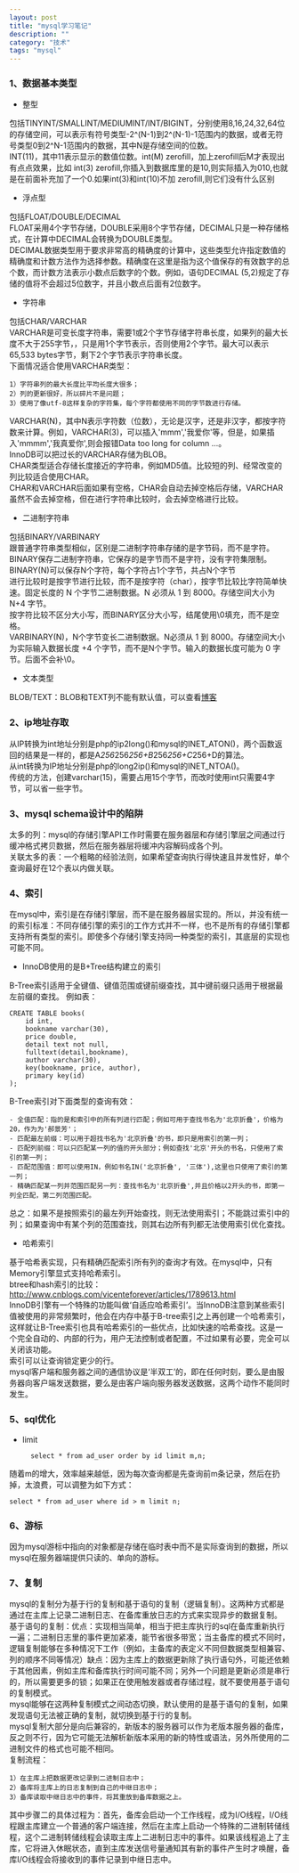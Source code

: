 ```yaml
---
layout: post
title: "mysql学习笔记"
description: ""
category: "技术" 
tags: "mysql" 
---
```



### 1、数据基本类型

- 整型

包括TINYINT/SMALLINT/MEDIUMINT/INT/BIGINT，分别使用8,16,24,32,64位的存储空间，可以表示有符号类型-2^(N-1)到2^(N-1)-1范围内的数据，或者无符号类型0到2^N-1范围内的数据，其中N是存储空间的位数。   
INT(11)，其中11表示显示的数值位数。int(M) zerofill，加上zerofill后M才表现出有点点效果，比如 int(3) zerofill,你插入到数据库里的是10,则实际插入为010,也就是在前面补充加了一个0.如果int(3)和int(10)不加 zerofill,则它们没有什么区别

- 浮点型

包括FLOAT/DOUBLE/DECIMAL   
FLOAT采用4个字节存储，DOUBLE采用8个字节存储，DECIMAL只是一种存储格式，在计算中DECIMAL会转换为DOUBLE类型。   
DECIMAL数据类型用于要求非常高的精确度的计算中，这些类型允许指定数值的精确度和计数方法作为选择参数。精确度在这里是指为这个值保存的有效数字的总个数，而计数方法表示小数点后数字的个数。例如，语句DECIMAL (5,2)规定了存储的值将不会超过5位数字，并且小数点后面有2位数字。

- 字符串

包括CHAR/VARCHAR  
VARCHAR是可变长度字符串，需要1或2个字节存储字符串长度，如果列的最大长度不大于255字节，，只是用1个字节表示，否则使用2个字节。最大可以表示65,533 bytes字节，剩下2个字节表示字符串长度。   
下面情况适合使用VARCHAR类型：

	1）字符串列的最大长度比平均长度大很多；
	2）列的更新很好，所以碎片不是问题；
	3）使用了像utf-8这样复杂的字符集，每个字符都使用不同的字节数进行存储。   

VARCHAR(N)，其中N表示字符数（位数），无论是汉字，还是非汉字，都按字符数来计算。例如，VARCHAR(3)，可以插入'mmm','我爱你'等，但是，如果插入'mmmm','我真爱你',则会报错Data too long for column ...。   
InnoDB可以把过长的VARCHAR存储为BLOB。   
CHAR类型适合存储长度接近的字符串，例如MD5值。比较短的列、经常改变的列比较适合使用CHAR。   
CHAR和VARCHAR后面如果有空格，CHAR会自动去掉空格后存储，VARCHAR虽然不会去掉空格，但在进行字符串比较时，会去掉空格进行比较。   

- 二进制字符串

包括BINARY/VARBINARY   
跟普通字符串类型相似，区别是二进制字符串存储的是字节码，而不是字符。   
BINARY保存二进制字符串，它保存的是字节而不是字符，没有字符集限制。   
BINARY(N)可以保存N个字符，每个字符占1个字节，共占N个字节   
进行比较时是按字节进行比较，而不是按字符（char），按字节比较比字符简单快速。固定长度的 N 个字节二进制数据。N 必须从 1 到 8000。存储空间大小为 N+4 字节。   
按字符比较不区分大小写，而BINARY区分大小写，结尾使用\0填充，而不是空格。   
VARBINARY(N)，N个字节变长二进制数据。N必须从 1 到 8000。存储空间大小为实际输入数据长度 +4 个字节，而不是N个字节。输入的数据长度可能为 0 字节。后面不会补\0。   

- 文本类型

BLOB/TEXT：BLOB和TEXT列不能有默认值，可以查看[博客](http://blog.csdn.net/zuiaituantuan/article/details/6115938)   

### 2、ip地址存取
从IP转换为int地址分别是php的ip2long()和mysql的INET_ATON()，两个函数返回的结果是一样的，都是A*256*256*256+B*256*256+C*256+D的算法。   
从int转换为IP地址分别是php的long2ip()和mysql的INET_NTOA()。   
传统的方法，创建varchar(15)，需要占用15个字节，而改时使用int只需要4字节，可以省一些字节。

### 3、mysql schema设计中的陷阱
太多的列：mysql的存储引擎API工作时需要在服务器层和存储引擎层之间通过行缓冲格式拷贝数据，然后在服务器层将缓冲内容解码成各个列。   
关联太多的表：一个粗略的经验法则，如果希望查询执行得快速且并发性好，单个查询最好在12个表以内做关联。

### 4、索引
在mysql中，索引是在存储引擎层，而不是在服务器层实现的。所以，并没有统一的索引标准：不同存储引擎的索引的工作方式并不一样，也不是所有的存储引擎都支持所有类型的索引。即使多个存储引擎支持同一种类型的索引，其底层的实现也可能不同。   
- InnoDB使用的是B+Tree结构建立的索引

B-Tree索引适用于全键值、键值范围或键前缀查找，其中键前缀只适用于根据最左前缀的查找。
例如表：

	CREATE TABLE books(
	    id int,
	    bookname varchar(30),
	    price double,
	    detail text not null,
	    fulltext(detail,bookname),
	    author varchar(30),
	    key(bookname, price, author),
	    primary key(id)
	);

B-Tree索引对下面类型的查询有效：   

	- 全值匹配：指的是和索引中的所有列进行匹配；例如可用于查找书名为'北京折叠'，价格为20，作为为'郝景芳'；
	- 匹配最左前缀：可以用于超找书名为'北京折叠'的书，即只是用索引的第一列；
	- 匹配列前缀：可以只匹配某一列的值的开头部分；例如查找'北京'开头的书名，只使用了索引的第一列；
	- 匹配范围值：即可以使用IN，例如书名IN('北京折叠', '三体'),这里也只使用了索引的第一列；
	- 精确匹配某一列并范围匹配另一列：查找书名为'北京折叠',并且价格以2开头的书，即第一列全匹配，第二列范围匹配。

总之：如果不是按照索引的最左列开始查找，则无法使用索引；不能跳过索引中的列；如果查询中有某个列的范围查找，则其右边所有列都无法使用索引优化查找。

- 哈希索引

基于哈希表实现，只有精确匹配索引所有列的查询才有效。在mysql中，只有Memory引擎显式支持哈希索引。   
btree和hash索引的比较：http://www.cnblogs.com/vicenteforever/articles/1789613.html   
InnoDB引擎有一个特殊的功能叫做‘自适应哈希索引’。当InnoDB注意到某些索引值被使用的非常频繁时，他会在内存中基于B-tree索引之上再创建一个哈希索引，这样就让B-Tree索引也具有哈希索引的一些优点，比如快速的哈希查找。这是一个完全自动的、内部的行为，用户无法控制或者配置，不过如果有必要，完全可以关闭该功能。   
索引可以让查询锁定更少的行。   
mysql客户端和服务器之间的通信协议是‘半双工’的，即在任何时刻，要么是由服务器向客户端发送数据，要么是由客户端向服务器发送数据，这两个动作不能同时发生。  

### 5、sql优化
- limit

		select * from ad_user order by id limit m,n;

随着m的增大，效率越来越低，因为每次查询都是先查询前m条记录，然后在扔掉，太浪费，可以调整为如下方式：

	select * from ad_user where id > m limit n;

### 6、游标
因为mysql游标中指向的对象都是存储在临时表中而不是实际查询到的数据，所以mysql在服务器端提供只读的、单向的游标。

### 7、复制
mysql的复制分为基于行的复制和基于语句的复制（逻辑复制）。这两种方式都是通过在主库上记录二进制日志、在备库重放日志的方式来实现异步的数据复制。   
基于语句的复制：优点：实现相当简单，相当于把主库执行的sql在备库重新执行一遍；二进制日志里的事件更加紧凑，能节省很多带宽；当主备库的模式不同时，逻辑复制能够在多种情况下工作（例如，主备库的表定义不同但数据类型相兼容、列的顺序不同等情况）缺点：因为主库上的数据更新除了执行语句外，可能还依赖于其他因素，例如主库和备库执行时间可能不同；另外一个问题是更新必须是串行的，所以需要更多的锁；如果正在使用触发器或者存储过程，就不要使用基于语句的复制模式。   
mysql能够在这两种复制模式之间动态切换，默认使用的是基于语句的复制，如果发现语句无法被正确的复制，就切换到基于行的复制。   
mysql复制大部分是向后兼容的，新版本的服务器可以作为老版本服务器的备库，反之则不行，因为它可能无法解析新版本采用的新的特性或语法，另外所使用的二进制文件的格式也可能不相同。   
复制流程：

	1）在主库上把数据更改记录到二进制日志中；
	2）备库将主库上的日志复制到自己的中继日志中；
	3）备库读取中继日志中的事件，将其重放到备库数据之上。
其中步骤二的具体过程为：首先，备库会启动一个工作线程，成为I/O线程，I/O线程跟主库建立一个普通的客户端连接，然后在主库上启动一个特殊的二进制转储线程，这个二进制转储线程会读取主库上二进制日志中的事件。如果该线程追上了主库，它将进入休眠状态，直到主库发送信号量通知其有新的事件产生时才唤醒，备库I/O线程会将接收到的事件记录到中继日志中。







 





